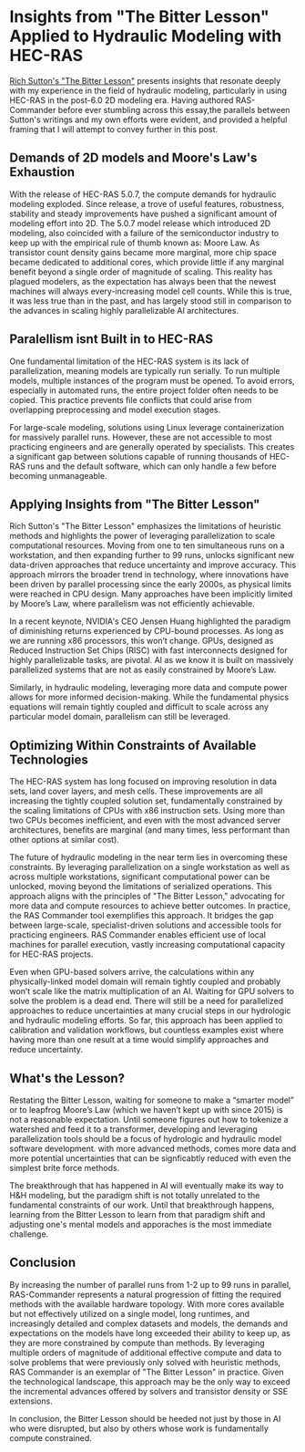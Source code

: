 # Insights from "The Bitter Lesson" Applied to Hydraulic Modeling with HEC-RAS

[Rich Sutton's "The Bitter Lesson"](http://www.incompleteideas.net/IncIdeas/BitterLesson.html) presents insights that resonate deeply with my experience in the field of hydraulic modeling, particularly in using HEC-RAS in the post-6.0 2D modeling era. Having authored RAS-Commander before ever stumbling across this essay,the parallels between Sutton's writings and my own efforts were evident, and provided a helpful framing that I will attempt to convey further in this post.

## Demands of 2D models and Moore's Law's Exhaustion

With the release of HEC-RAS 5.0.7, the compute demands for hydraulic modeling exploded.  Since release, a trove of useful features, robustness, stability and steady improvements have pushed a significant amount of modeling effort into 2D.  The 5.0.7 model release which introduced 2D modeling, also coincided with a failure of the semiconductor industry to keep up with the empirical rule of thumb known as: Moore Law.  As transistor count density gains became more marginal, more chip space became dedicated to additional cores, which provide little if any marginal benefit beyond a single order of
magnitude of scaling.  This reality has plagued modelers, as the expectation has always been that the newest machines will always every-increasing model cell counts.  While this is true, it was less true than in the past, and has largely stood still in comparison to the advances in scaling highly parallelizable AI architectures.  

## Paralellism isnt Built in to HEC-RAS

One fundamental limitation of the HEC-RAS system is its lack of parallelization, meaning models are typically run serially. To run multiple models, multiple instances of the program must be opened. To avoid errors, especially in automated runs, the entire project folder often needs to be copied. This practice prevents file conflicts that could arise from overlapping preprocessing and model execution stages.

For large-scale modeling, solutions using Linux leverage containerization for massively parallel runs. However, these are not accessible to most practicing engineers and are generally operated by specialists. This creates a significant gap between solutions capable of running thousands of HEC-RAS runs and the default software, which can only handle a few before becoming unmanageable.

## Applying Insights from "The Bitter Lesson"

Rich Sutton's "The Bitter Lesson" emphasizes the limitations of heuristic methods and highlights the power of leveraging parallelization to scale computational resources. Moving from one to ten simultaneous runs on a workstation, and then expanding further to 99 runs, unlocks significant new data-driven approaches that reduce uncertainty and improve accuracy. This approach mirrors the broader trend in technology, where innovations have been driven by parallel processing since the early 2000s, as physical limits were reached in CPU design. Many approaches have been implicitly limited by Moore’s Law, where parallelism was not efficiently achievable.

In a recent keynote, NVIDIA's CEO Jensen Huang highlighted the paradigm of diminishing returns experienced by CPU-bound processes. As long as we are running x86 processors, this won’t change. GPUs, designed as Reduced Instruction Set Chips (RISC) with fast interconnects designed for highly parallelizable tasks, are pivotal. AI as we know it is built on massively parallelized systems that are not as easily constrained by Moore’s Law.

Similarly, in hydraulic modeling, leveraging more data and compute power allows for more informed decision-making. While the fundamental physics equations will remain tightly coupled and difficult to scale across any particular model domain, parallelism can still be leveraged.

## Optimizing Within Constraints of Available Technologies

The HEC-RAS system has long focused on improving resolution in data sets, land cover layers, and mesh cells. These improvements are all increasing the tightly coupled solution set, fundamentally constrained by the scaling limitations of CPUs with x86 instruction sets. Using more than two CPUs becomes inefficient, and even with the most advanced server architectures, benefits are marginal (and many times, less performant than other options at similar cost).

The future of hydraulic modeling in the near term lies in overcoming these constraints. By leveraging parallelization on a single workstation as well as across multiple workstations, significant computational power can be unlocked, moving beyond the limitations of serialized operations. This approach aligns with the principles of "The Bitter Lesson," advocating for more data and compute resources to achieve better outcomes. In practice, the RAS Commander tool exemplifies this approach. It bridges the gap between large-scale, specialist-driven solutions and accessible tools for practicing engineers. RAS Commander enables efficient use of local machines for parallel execution, vastly increasing computational capacity for HEC-RAS projects. 

Even when GPU-based solvers arrive, the calculations within any physically-linked model domain will remain tightly coupled and probably won’t scale like the matrix multiplication of an AI. Waiting for GPU solvers to solve the problem is a dead end. There will still be a need for parallelized approaches to reduce uncertainties at many crucial steps in our hydrologic and hydraulic modeling efforts. So far, this approach has been applied to calibration and validation workflows, but countless examples exist where having more than one result at a time would simplify approaches and reduce uncertainty.

## What's the Lesson?  

Restating the Bitter Lesson, waiting for someone to make a “smarter model” or to leapfrog Moore’s Law (which we haven’t kept up with since 2015) is not a reasonable expectation. Until someone figures out how to tokenize a watershed and feed it to a transformer, developing and leveraging parallelization tools should be a focus of hydrologic and hydraulic model software development. with more advanced methods, comes more data and more potential uncertainties that can be signficabtly reduced with even the simplest brite force
methods.

The breakthrough that has happened in AI will eventually make its way to H&H modeling, but the paradigm shift is not totally unrelated to the fundamental constraints of our work.  Until that breakthrough happens, learning from the Bitter Lesson to learn from that paradigm shift and adjusting one's mental models and apporaches is the most immediate challenge.

## Conclusion

By increasing the number of parallel runs from 1-2 up to 99 runs in parallel, RAS-Commander represents a natural progression of fitting the required methods with the available hardware topology. With more cores available but not effectively utilized on a single model, long runtimes, and increasingly detailed and complex datasets and models, the demands and expectations on the models have long exceeded their ability to keep up, as they are more constrained by compute than methods. By leveraging multiple orders of magnitude of additional effective compute and data to solve problems that were previously only solved with heuristic methods, RAS Commander is an exemplar of "The Bitter Lesson" in practice. Given the technological landscape, this approach may be the only way to exceed the incremental advances offered by solvers and transistor density or SSE extensions.

In conclusion, the Bitter Lesson should be heeded not just by those in AI who were disrupted, but also by others whose work is fundamentally compute constrained.